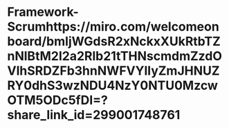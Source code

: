 # Framework-Scrumhttps://miro.com/welcomeonboard/bmljWGdsR2xNckxXUkRtbTZnNlBtM2I2a2Rlb21tTHNscmdmZzdOVlhSRDZFb3hnNWFVYlIyZmJHNUZRY0dhS3wzNDU4NzY0NTU0MzcwOTM5ODc5fDI=?share_link_id=299001748761  
